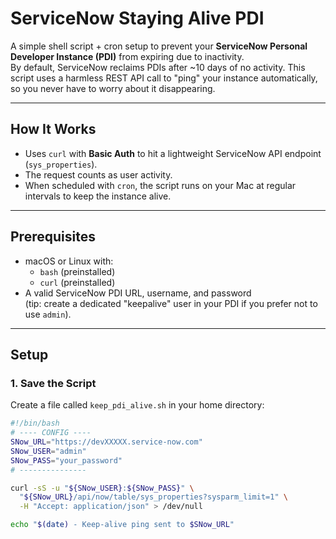 # ServiceNow Staying Alive PDI 

A simple shell script + cron setup to prevent your **ServiceNow Personal Developer Instance (PDI)** from expiring due to inactivity.  
By default, ServiceNow reclaims PDIs after ~10 days of no activity. This script uses a harmless REST API call to "ping" your instance automatically, so you never have to worry about it disappearing.

---

## How It Works
- Uses `curl` with **Basic Auth** to hit a lightweight ServiceNow API endpoint (`sys_properties`).
- The request counts as user activity.
- When scheduled with `cron`, the script runs on your Mac at regular intervals to keep the instance alive.

---

## Prerequisites
- macOS or Linux with:
  - `bash` (preinstalled)
  - `curl` (preinstalled)
- A valid ServiceNow PDI URL, username, and password  
  (tip: create a dedicated "keepalive" user in your PDI if you prefer not to use `admin`).

---

## Setup

### 1. Save the Script
Create a file called `keep_pdi_alive.sh` in your home directory:

```bash
#!/bin/bash
# ---- CONFIG ----
SNow_URL="https://devXXXXX.service-now.com"
SNow_USER="admin"
SNow_PASS="your_password"
# ---------------

curl -sS -u "${SNow_USER}:${SNow_PASS}" \
  "${SNow_URL}/api/now/table/sys_properties?sysparm_limit=1" \
  -H "Accept: application/json" > /dev/null

echo "$(date) - Keep-alive ping sent to $SNow_URL"
